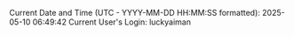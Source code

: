 Current Date and Time (UTC - YYYY-MM-DD HH:MM:SS formatted): 2025-05-10 06:49:42
Current User's Login: luckyaiman
